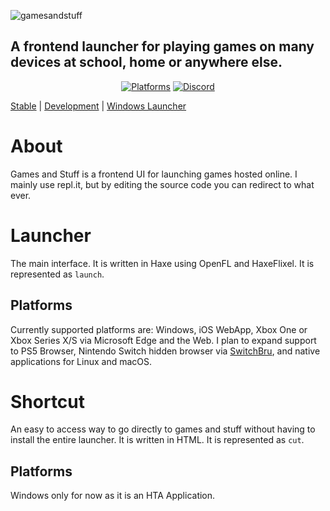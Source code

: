 ![gamesandstuff](https://user-images.githubusercontent.com/68365423/199411065-61e6c76c-72c0-46f3-9e8d-195eb69f58f5.png)
## A frontend launcher for playing games on many devices at school, home or anywhere else.
<div align="center">

[![Platforms](https://img.shields.io/badge/platforms-ios%20pwa%20%7C%20windows%20%7C%20web%20%7C%20xbox%20via%20ms%20edge-lightgrey)](https://google.com)
[![Discord](https://discordapp.com/api/guilds/828428540272967680/widget.png?style=shield)](https://discord.gg/up7VmmCPhn)
</div>

[Stable](https://gamesandstuff.letsgoaway.repl.co) | [Development](https://gamesandstuffdevver.letsgoaway.repl.co) | [Windows Launcher](https://gamesandstuffdl--letsgoaway.repl.co)

# About
Games and Stuff is a frontend UI for launching games hosted online. I mainly use repl.it, but by editing the source code you can redirect to what ever.
# Launcher
The main interface. It is written in Haxe using OpenFL and HaxeFlixel.
It is represented as `launch`.
## Platforms
Currently supported platforms are:
Windows, iOS WebApp, Xbox One or Xbox Series X/S via Microsoft Edge and the Web.
I plan to expand support to PS5 Browser, Nintendo Switch hidden browser via [SwitchBru](https://switchbru.com/dns), and native applications for Linux and macOS.
# Shortcut
An easy to access way to go directly to games and stuff without having to install the entire launcher. It is written in HTML.
It is represented as `cut`.
## Platforms
Windows only for now as it is an HTA Application.

